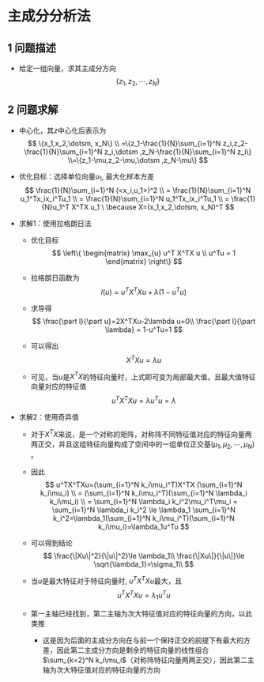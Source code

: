 # 主成分分析法

## 1 问题描述

* 给定一组向量，求其主成分方向
  $$
  \{z_1,z_2,\dotsm ,z_N\}
  $$
  

## 2 问题求解

* 中心化，其$z$中心化后表示为
  $$
  \{x_1,x_2,\dotsm, x_N\}
  \\ =\{z_1-\frac{1}{N}\sum_{i=1}^N z_i,z_2-\frac{1}{N}\sum_{i=1}^N z_i,\dotsm ,z_N-\frac{1}{N}\sum_{i=1}^N z_i\}
  \\=\{z_1-\mu,z_2-\mu,\dotsm ,z_N-\mu\}
  $$

* 优化目标：选择单位向量$u_1$, 最大化样本方差
  $$
  \frac{1}{N}\sum_{i=1}^N (<x_i,u_1>)^2
  \\ = \frac{1}{N}\sum_{i=1}^N u_1^Tx_ix_i^Tu_1
  \\ = \frac{1}{N}\sum_{i=1}^N u_1^Tx_ix_i^Tu_1
  \\ = \frac{1}{N}u_1^T X^TX u_1 \ \because X=(x_1,x_2,\dotsm, x_N)^T
  $$

* 求解1：使用拉格朗日法

  * 优化目标
    $$
    \left\{
    \begin{matrix}
    \max_{u} u^T X^TX u \\
    u^Tu = 1
    \end{matrix}
    \right\}
    $$

  * 拉格朗日函数为
    $$
    l(u)=u^TX^TXu+\lambda(1-u^Tu)
    $$

  * 求导得
    $$
    \frac{\part l}{\part u}=2X^TXu-2\lambda u=0\\
    \frac{\part l}{\part \lambda} = 1-u^Tu=1
    $$

  * 可以得出
    $$
    X^TXu=\lambda u
    $$

  * 可见，当$u$是$X^TX$的特征向量时，上式即可变为局部最大值，且最大值特征向量对应的特征值
    $$
    u^TX^TXu=\lambda u^Tu=\lambda
    $$
    

* 求解2：使用奇异值

  * 对于$X^TX​$来说，是一个对称的矩阵，对称阵不同特征值对应的特征向量两两正交，并且这组特征向量构成了空间中的一组单位正交基$(\mu_1, \mu_2,\dotsm, \mu_N)​$。

  * 因此
    $$
    u^TX^TXu=(\sum_{i=1}^N k_i\mu_i^T)X^TX (\sum_{i=1}^N k_i\mu_i)
    \\ = (\sum_{i=1}^N k_i\mu_i^T)(\sum_{i=1}^N \lambda_i k_i\mu_i)
    \\ = \sum_{i=1}^N \lambda_i k_i^2\mu_i^T\mu_i  = \sum_{i=1}^N \lambda_i k_i^2 \le \lambda_1 \sum_{i=1}^N k_i^2=\lambda_1(\sum_{i=1}^N k_i\mu_i^T)(\sum_{i=1}^N k_i\mu_i)=\lambda_1u^Tu
    $$

  * 可以得到结论
    $$
    \frac{\|Xu\|^2}{\|u\|^2}\le \lambda_1\\
    \frac{\|Xu\|}{\|u\|}\le \sqrt{\lambda_1}=\sigma_1\\
    $$

  * 当$u$是最大特征对于特征向量时, $u^TX^TXu$最大，且
    $$
    u^TX^TXu =\lambda_1u^Tu
    $$

  * 第一主轴已经找到，第二主轴为次大特征值对应的特征向量的方向，以此类推

    * 这是因为后面的主成分方向在与前一个保持正交的前提下有最大的方差，因此第二主成分方向是剩余的特征向量的线性组合$\sum_{k=2}^N k_i\mu_i$（对称阵特征向量两两正交），因此第二主轴为次大特征值对应的特征向量的方向

  